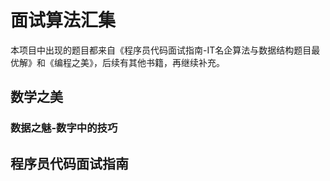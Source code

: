 # 面试算法汇集
本项目中出现的题目都来自《程序员代码面试指南-IT名企算法与数据结构题目最优解》和《编程之美》，后续有其他书籍，再继续补充。
## 数学之美
### 数据之魅-数字中的技巧
## 程序员代码面试指南

